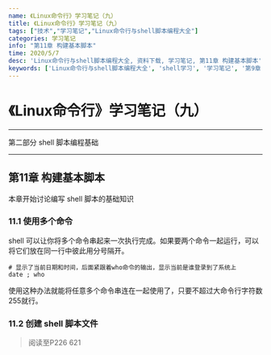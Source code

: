 ```yaml
---
name: 《Linux命令行》学习笔记（九）
title: 《Linux命令行》学习笔记（九）
tags: ["技术","学习笔记","Linux命令行与shell脚本编程大全"]
categories: 学习笔记
info: "第11章 构建基本脚本"
time: 2020/5/7
desc: 'Linux命令行与shell脚本编程大全, 资料下载, 学习笔记, 第11章 构建基本脚本'
keywords: ['Linux命令行与shell脚本编程大全', 'shell学习', '学习笔记', '第9章 安装软件程序', '第11章 构建基本脚本']
---
```


# 《Linux命令行》学习笔记（九）

---

第二部分 shell 脚本编程基础

---

## 第11章 构建基本脚本

本章开始讨论编写 shell 脚本的基础知识

### 11.1 使用多个命令

shell 可以让你将多个命令串起来一次执行完成。如果要两个命令一起运行，可以将它们放在同一行中彼此用分号隔开。

```shell
# 显示了当前日期和时间，后面紧跟着who命令的输出，显示当前是谁登录到了系统上
date ; who
```

使用这种办法就能将任意多个命令串连在一起使用了，只要不超过大命令行字符数255就行。

### 11.2 创建 shell 脚本文件





> 阅读至P226 621